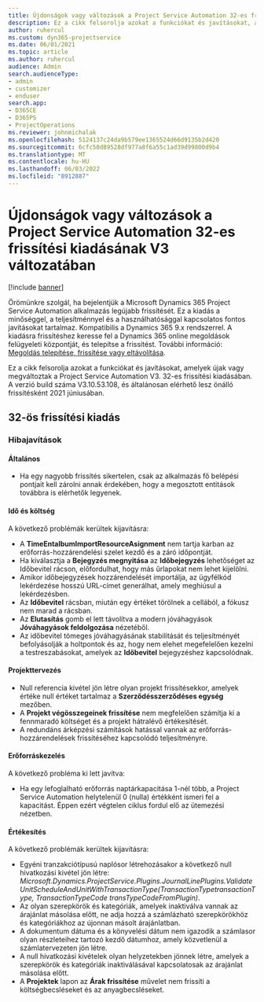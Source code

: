 ```yaml
---
title: Újdonságok vagy változások a Project Service Automation 32-es frissítési kiadásának V3 változatában
description: Ez a cikk felsorolja azokat a funkciókat és javításokat, amelyek elérhetők a Project Service Automation V3. 32-os frissítési kiadásában.
author: ruhercul
ms.custom: dyn365-projectservice
ms.date: 06/01/2021
ms.topic: article
ms.author: ruhercul
audience: Admin
search.audienceType:
- admin
- customizer
- enduser
search.app:
- D365CE
- D365PS
- ProjectOperations
ms.reviewer: johnmichalak
ms.openlocfilehash: 5124137c24da9b579ee1365524d66d9135b2d420
ms.sourcegitcommit: 6cfc50d89528df977a8f6a55c1ad39d99800d9b4
ms.translationtype: MT
ms.contentlocale: hu-HU
ms.lasthandoff: 06/03/2022
ms.locfileid: "8912887"
---
```

# <a name="whats-new-or-changed-in-project-service-automation-update-release-32-v3"></a>Újdonságok vagy változások a Project Service Automation 32-es frissítési kiadásának V3 változatában

[!include [banner](../includes/psa-now-project-operations.md)]

Örömünkre szolgál, ha bejelentjük a Microsoft Dynamics 365 Project Service Automation alkalmazás legújabb frissítését. Ez a kiadás a minőséggel, a teljesítménnyel és a használhatósággal kapcsolatos fontos javításokat tartalmaz. Kompatibilis a Dynamics 365 9.x rendszerrel. A kiadásra frissítéshez keresse fel a Dynamics 365 online megoldások felügyeleti központját, és telepítse a frissítést. További információ: [Megoldás telepítése, frissítése vagy eltávolítása](/power-platform/admin/install-remove-preferred-solution).

Ez a cikk felsorolja azokat a funkciókat és javításokat, amelyek újak vagy megváltoztak a Project Service Automation V3. 32-es frissítési kiadásában. A verzió build száma V3.10.53.108, és általánosan elérhető lesz önálló frissítésként 2021 júniusában.

## <a name="update-release-32"></a>32-ös frissítési kiadás

### <a name="bug-fixes"></a>Hibajavítások

#### <a name="general"></a>Általános

- Ha egy nagyobb frissítés sikertelen, csak az alkalmazás fő belépési pontjait kell zárolni annak érdekében, hogy a megosztott entitások továbbra is elérhetők legyenek.

#### <a name="time-and-expense"></a>Idő és költség

A következő problémák kerültek kijavításra:

- A **TimeEntalbumImportResourceAsignment** nem tartja karban az erőforrás-hozzárendelési szelet kezdő és a záró időpontját.
- Ha kiválasztja a **Bejegyzés megnyitása** az **Időbejegyzés** lehetőséget az Időbevitel rácson, előfordulhat, hogy más űrlapokat nem lehet kijelölni.
- Amikor időbejegyzések hozzárendelését importálja, az ügyfélkód lekérdezése hosszú URL-címet generálhat, amely meghiúsul a lekérdezésben.
- Az **Időbevitel** rácsban, miután egy értéket törölnek a cellából, a fókusz nem marad a rácsban.
- Az **Elutasítás** gomb el lett távolítva a modern jóváhagyások **Jóváhagyások feldolgozása** nézetéből.
- Az időbevitel tömeges jóváhagyásának stabilitását és teljesítményét befolyásolják a holtpontok és az, hogy nem elehet megefelelően kezelni a testreszabásokat, amelyek az **Időbevitel** bejegyzéshez kapcsolódnak.

#### <a name="project-planning"></a>Projekttervezés

- Null referencia kivétel jön létre olyan projekt frissítésekkor, amelyek értéke null értéket tartalmaz a **Szerződésszerződéses egység** mezőben.
- A **Projekt végösszegeinek frissítése** nem megfelelően számítja ki a fennmaradó költséget és a projekt hátralévő értékesítését.
- A redundáns árképzési számítások hatással vannak az erőforrás-hozzárendelések frissítéséhez kapcsolódó teljesítményre.

#### <a name="resource-management"></a>Erőforráskezelés

A következő probléma ki lett javítva:

- Ha egy lefoglalható erőforrás naptárkapacitása 1-nél több, a Project Service Automation helytelenül 0 (nulla) értékként ismeri fel a kapacitást. Éppen ezért végtelen ciklus fordul elő az ütemezési nézetben.

#### <a name="sales"></a>Értékesítés

A következő problémák kerültek kijavításra:

- Egyéni tranzakciótípusú naplósor létrehozásakor a következő null hivatkozási kivétel jön létre: *Microsoft.Dynamics.ProjectService.Plugins.JournalLinePlugins.ValidateUnitScheduleAndUnitWithTransactionType(TransactionTypetransactionType, TransactionTypeCode transTypeCodeFromPlugin)*.
- Az olyan szerepkörök és kategóriák, amelyek inaktiválva vannak az árajánlat másolása előtt, ne adja hozzá a számlázható szerepkörökhöz és kategóriákhoz az újonnan másolt árajánlatban.
- A dokumentum dátuma és a könyvelési dátum nem igazodik a számlasor olyan részleteihez tartozó kezdő dátumhoz, amely közvetlenül a számlatervezeten jön létre.
- A null hivatkozási kivételek olyan helyzetekben jönnek létre, amelyek a szerepkörök és kategóriák inaktiválásával kapcsolatosak az árajánlat másolása előtt.
- A **Projektek** lapon az **Árak frissítése** művelet nem frissíti a költségbecsléseket és az anyagbecsléseket.
